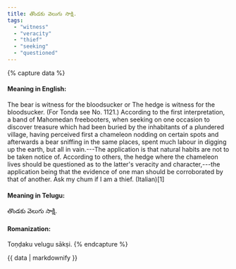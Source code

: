 ```yaml
---
title: తొండకు వెలుగు సాక్షి.
tags:
  - "witness"
  - "veracity"
  - "thief"
  - "seeking"
  - "questioned"
---
```


{% capture data %}
#### Meaning in English:
The bear is witness for the bloodsucker or
The hedge is witness for the bloodsucker.
(For Tonda see No. 1121.)
According to the first interpretation, a band of Mahomedan freebooters, when seeking on one occasion to discover treasure which had been buried by the inhabitants of a plundered village, having perceived first a chameleon nodding on certain spots and afterwards a bear sniffing in the same places, spent much labour in digging up the earth, but all in vain.---The application is that natural habits are not to be taken notice of.
According to others, the hedge where the chameleon lives should be questioned as to the latter's veracity and character,---the application being that the evidence of one man should be corroborated by that of another.
Ask my chum if I am a thief. (Italian)[1]

#### Meaning in Telugu:
తొండకు వెలుగు సాక్షి.

#### Romanization:
Toṇḍaku velugu sākṣi.
{% endcapture %}

{{ data | markdownify }}

